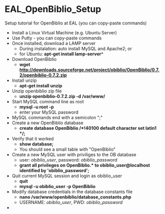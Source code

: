 # EAL_OpenBiblio_Setup
Setup tutorial for OpenBiblio at EAL (you can copy-paste commands)

* Install a Linux Virtual Machine (e.g. Ubuntu Server)
* Use Putty - you can copy-paste commands
* Once installed, download a LAMP server
    * During instalation: auto install MySQL and Apache2; or
    * for Ubuntu: __apt-get install lamp-server^__ 
* Download OpenBiblio
    * __wget http://downloads.sourceforge.net/project/obiblio/OpenBiblio/0.7.2/openbiblio-0.7.2.zip__
* Install unzip
    * __apt-get install unzip__
* Unzip openbiblio zip file
    * __unzip openbiblio-0.7.2.zip -d /var/www/__
* Start MySQL command line as root
    * __mysql -u root -p__
    * enter your MySQL password
* MySQL commands end with a semicolon ";"
* Create a new OpenBiblio database
    * __create database OpenBiblio /*!40100 default character set latin1 */;__
* Verify that it worked
    * __show database;__
    * You should see a small table with "OpenBiblio"
* Create a new MySQL user with priviliges to the OB database
    * user: _obiblio_user_,  password: _obiblio_password_
    * __grant all privileges on OpenBiblio.* to obiblio_user@localhost identified by 'obiblio_password';__
* Quit current MySQL session and login as obiblio_user
    * __quit__
    * __mysql -u obiblio_user -p OpenBiblio__
* Modify database credentials in the database constants file
    * __nano /var/www/openbiblio/database_constants.php__
    * USERNAME: _obiblio_user_,  PWD: _obiblio_password_
* 
